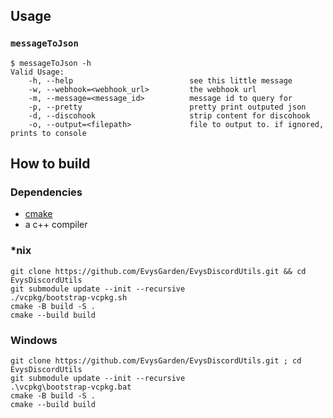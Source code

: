 ## Usage

### ``messageToJson``

    $ messageToJson -h
    Valid Usage:
        -h, --help                          see this little message
        -w, --webhook=<webhook_url>         the webhook url
        -m, --message=<message_id>          message id to query for
        -p, --pretty                        pretty print outputed json
        -d, --discohook                     strip content for discohook
        -o, --output=<filepath>             file to output to. if ignored, prints to console


## How to build

### Dependencies
+ [cmake](https://cmake.org/)
+ a c++ compiler

### *nix
    git clone https://github.com/EvysGarden/EvysDiscordUtils.git && cd EvysDiscordUtils
    git submodule update --init --recursive
    ./vcpkg/bootstrap-vcpkg.sh
    cmake -B build -S .
    cmake --build build

### Windows
    git clone https://github.com/EvysGarden/EvysDiscordUtils.git ; cd EvysDiscordUtils
    git submodule update --init --recursive
    .\vcpkg\bootstrap-vcpkg.bat
    cmake -B build -S .
    cmake --build build
